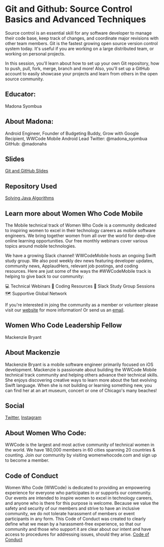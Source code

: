 # Git and Github: Source Control Basics and Advanced Techniques

Source control is an essential skill for any software developer to manage their code base, keep track of changes, and coordinate major revisions with other team members. Git is the fastest growing open source version control system today. It's useful if you are working on a large distributed team, or working on personal projects.

In this session, you'll learn about how to set up your own Git repository, how to push, pull, fork, merge, branch and more! Also, you'll set up a GitHub account to easily showcase your projects and learn from others in the open source community.

## Educator: 
Madona Syombua

## About Madona:
Android Engineer, Founder of Budgeting Buddy, Grow with Google Recipient, WWCode Mobile Android Lead
Twitter: @madona_syombua GitHub: @madonahs

## Slides
[Git and GitHub Slides](https://slides.com/madona/deck-2#/)

## Repository Used
[Solving Java Algorithms](https://github.com/WomenWhoCode/WWCodeMobile-solving-Java-algorithms)

## Learn more about Women Who Code Mobile

The Mobile technical track of Women Who Code is a community dedicated to inspiring women to excel in their technology careers as mobile software engineers. We bring together women from all over the world for deep-dive online learning opportunities. Our free monthly webinars cover various topics around mobile technologies.

We have a growing Slack channel! WWCodeMobile hosts an ongoing Swift study group. We also post weekly dev news featuring developer updates, community news, ApplaudHers, relevant job postings, and coding resources.
Here are just some of the ways the #WWCodeMobile track is helping to give back to our community:

💻 Technical Webinars 📲 Coding Resources 💭 Slack Study Group Sessions 🗺️ Supportive Global Network

If you're interested in joing the community as a member or volunteer please visit our [website](https://www.womenwhocode.com/mobile) for more information! Or send us an [email](mobile@womenwhocode.com).

## Women Who Code Leadership Fellow
Mackenzie Bryant

## About Mackenzie
Mackenzie Bryant is a mobile software engineer primarily focused on iOS development. Mackenzie is passionate about building the WWCode Mobile technical track community and helping others advance their technical skills. She enjoys discovering creative ways to learn more about the fast evolving Swift language. When she is not building or learning something new, you can find her at an art museum, concert or one of Chicago's many beaches!

## Social
[Twitter](https://twitter.com/wwcodemobile),
[Instagram](https://www.instagram.com/wwcodemobile/)

## About Women Who Code:
WWCode is the largest and most active community of technical women in the world. We have 180,000 members in 60 cities spanning 20 countries & counting. Join our community by visiting womenwhocode.com and sign up to become a member.

## Code of Conduct
Women Who Code (WWCode) is dedicated to providing an empowering experience for everyone who participates in or supports our community. Our events are intended to inspire women to excel in technology careers, and anyone who is there for this purpose is welcome. Because we value the safety and security of our members and strive to have an inclusive community, we do not tolerate harassment of members or event participants in any form. This Code of Conduct was created to clearly define what we mean by a harassment-free experience, so that our community and those who support it are clear about our intent and have access to procedures for addressing issues, should they arise.
[Code of Conduct](https://www.womenwhocode.com/codeofconduct)
```
